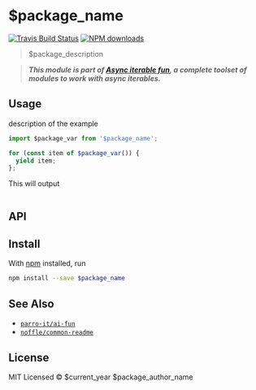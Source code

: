 # $package_name

[![Travis Build Status](https://img.shields.io/travis/$package_author/$package_name/master.svg)](http://travis-ci.org/$package_author/$package_name)
[![NPM downloads](https://img.shields.io/npm/dt/$package_name.svg)](https://npmjs.org/package/$package_name)

> $package_description


> **_This module is part of
> [Async iterable fun](https://github.com/parro-it/ai-fun), a complete toolset
> of modules to work with async iterables._**

## Usage

description of the example

```js
import $package_var from '$package_name';

for (const item of $package_var()) {
  yield item;
};
```

This will output

```
```

## API

## Install

With [npm](https://npmjs.org/) installed, run

```bash
npm install --save $package_name
```

## See Also

- [`parro-it/ai-fun`](https://github.com/parro-it/ai-fun)
- [`noffle/common-readme`](https://github.com/noffle/common-readme)


## License

MIT Licensed
© $current_year $package_author_name

